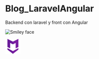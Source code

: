 # Blog_LaravelAngular
Backend con laravel y front con Angular


<img src="https://anthoncode.com/wp-content/uploads/2019/01/angular-logo-png.png" alt="Smiley face" height="42" width="42">


![alt text](https://github.com/adam-p/markdown-here/raw/master/src/common/images/icon48.png "Logo Title Text 1")